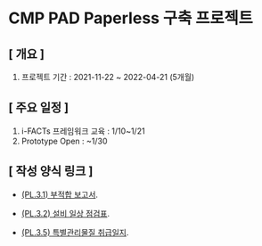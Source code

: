 # CMP PAD Paperless 구축 프로젝트

## [ 개요 ]

1. 프로젝트 기간 : 2021-11-22 ~ 2022-04-21 (5개월)

## [ 주요 일정 ]

1. i-FACTs 프레임워크 교육 : 1/10~1/21
2. Prototype Open : ~1/30

## [ 작성 양식 링크 ]

- [(PL.3.1) 부적합 보고서](https://cpk7778.github.io/20211225_CMPPL/html/PL.3.1.html).

- [(PL.3.2) 설비 일상 점검표](https://cpk7778.github.io/20211225_CMPPL/html/PL.3.2.html).

- [(PL.3.5) 특별관리물질 취급일지](https://cpk7778.github.io/20211225_CMPPL/html/PL.3.5.html).
